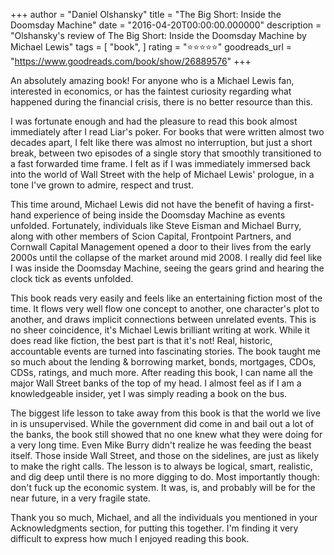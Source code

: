 +++
author = "Daniel Olshansky"
title = "The Big Short: Inside the Doomsday Machine"
date = "2016-04-20T00:00:00.000000"
description = "Olshansky's review of The Big Short: Inside the Doomsday Machine by Michael   Lewis"
tags = [
    "book",
]
rating = "⭐⭐⭐⭐⭐"
goodreads_url = "https://www.goodreads.com/book/show/26889576"
+++

An absolutely amazing book! For anyone who is a Michael Lewis fan, interested in economics, or has the faintest curiosity regarding what happened during the financial crisis, there is no better resource than this.







I was fortunate enough and had the pleasure to read this book almost immediately after I read Liar's poker. For books that were written almost two decades apart, I felt like there was almost no interruption, but just a short break, between two episodes of a single story that smoothly transitioned to a fast forwarded time frame. I felt as if I was immediately immersed back into the world of Wall Street with the help of Michael Lewis' prologue, in a tone I've grown to admire, respect and trust.







This time around, Michael Lewis did not have the benefit of having a first-hand experience of being inside the Doomsday Machine as events unfolded. Fortunately, individuals like Steve Eisman and Michael Burry, along with other members of Scion Capital, Frontpoint Partners, and Cornwall Capital Management opened a door to their lives from the early 2000s until the collapse of the market around mid 2008. I really did feel like I was inside the Doomsday Machine, seeing the gears grind and hearing the clock tick as events unfolded.







This book reads very easily and feels like an entertaining fiction most of the time. It flows very well flow one concept to another, one character's plot to another, and draws implicit connections between unrelated events. This is no sheer coincidence, it's Michael Lewis brilliant writing at work. While it does read like fiction, the best part is that it's not! Real, historic, accountable events are turned into fascinating stories. The book taught me so much about the lending & borrowing market, bonds, mortgages, CDOs, CDSs, ratings, and much more. After reading this book, I can name all the major Wall Street banks of the top of my head. I almost feel as if I am a knowledgeable insider, yet I was simply reading a book on the bus.







The biggest life lesson to take away from this book is that the world we live in is unsupervised. While the government did come in and bail out a lot of the banks, the book still showed that no one knew what they were doing for a very long time. Even Mike Burry didn't realize he was feeding the beast itself. Those inside Wall Street, and those on the sidelines, are just as likely to make the right calls. The lesson is to always be logical, smart, realistic, and dig deep until there is no more digging to do. Most importantly though: don't fuck up the economic system. It was, is, and probably will be for the near future, in a very fragile state.







Thank you so much, Michael, and all the individuals you mentioned in your Acknowledgments section, for putting this together. I'm finding it very difficult to express how much I enjoyed reading this book.

